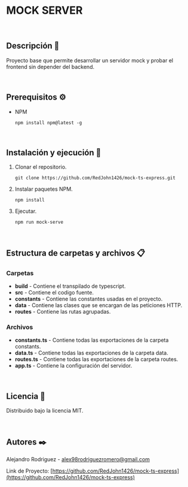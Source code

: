 

# MOCK SERVER

<br />


## Descripción 📄

Proyecto base que permite desarrollar un servidor mock y probar el frontend sin depender del backend.

<br>

## Prerequisitos ⚙️

* NPM

  ```
  npm install npm@latest -g
  ```

<br>

## Instalación y ejecución 🔧

1. Clonar el repositorio.

   ```
   git clone https://github.com/RedJohn1426/mock-ts-express.git
   ```

3. Instalar paquetes NPM.

   ```
   npm install
   ```

4. Ejecutar.
   ```
   npm run mock-serve
   ```

<br>

## Estructura de carpetas y archivos 📋

### Carpetas
* <b>build</b> - Contiene el transpilado de typescript.
* <b>src</b> - Contiene el codigo fuente.
* <b>constants</b> - Contiene las constantes usadas en el proyecto.
* <b>data</b> - Contiene las clases que se encargan de las peticiones HTTP.
* <b>routes</b> - Contiene las rutas agrupadas.

### Archivos
* <b>constants.ts</b> - Contiene todas las exportaciones de la carpeta constants.
* <b>data.ts</b> - Contiene todas las exportaciones de la carpeta data.
* <b>routes.ts</b> - Contiene todas las exportaciones de la carpeta routes.
* <b>app.ts</b> - Contiene la configuración del servidor.

<br>


## Licencia 📖

Distribuido bajo la licencia MIT.

<br>

## Autores ✒️

Alejandro Rodriguez - alex98rodriguezromero@gmail.com

Link de Proyecto: [https://github.com/RedJohn1426/mock-ts-express](https://github.com/RedJohn1426/mock-ts-express)
